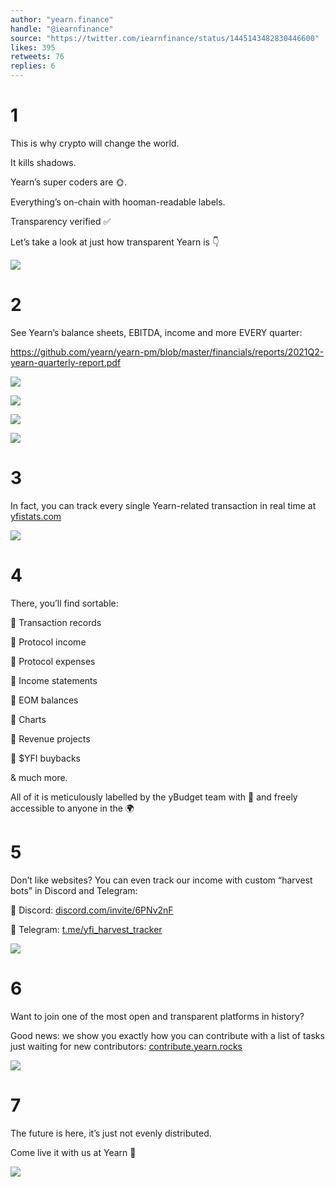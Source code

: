 ```yaml
---
author: "yearn.finance"
handle: "@iearnfinance"
source: "https://twitter.com/iearnfinance/status/1445143482830446600"
likes: 395
retweets: 76
replies: 6
---
```


# 1

This is why crypto will change the world. 

It kills shadows.

Yearn’s super coders are 🌞.

Everything’s on-chain with hooman-readable labels. 

Transparency verified ✅

Let’s take a look at just how transparent Yearn is 👇

![](image1.jpg)

# 2

See Yearn’s balance sheets, EBITDA, income and more EVERY quarter:

https://github.com/yearn/yearn-pm/blob/master/financials/reports/2021Q2-yearn-quarterly-report.pdf

![](image2.jpg)

![](image3.jpg)

![](image4.jpg)

![](image5.jpg)

# 3

In fact, you can track every single Yearn-related transaction in real time at [yfistats.com](http://www.yfistats.com/)

![](image6.jpg)

# 4

There, you’ll find sortable:

🔵 Transaction records

🔵 Protocol income

🔵 Protocol expenses

🔵 Income statements

🔵 EOM balances

🔵 Charts

🔵 Revenue projects

🔵 $YFI buybacks

& much more.

All of it is meticulously labelled by the yBudget team with 💙  and freely accessible to anyone in the 🌍

# 5

Don’t like websites? You can even track our income with custom “harvest bots” in Discord and Telegram:

🔵 Discord: [discord.com/invite/6PNv2nF](https://discord.com/invite/6PNv2nF)

🔵 Telegram: [t.me/yfi_harvest_tracker](https://t.me/yfi_harvest_tracker)

![](image7.jpg)

# 6

Want to join one of the most open and transparent platforms in history?

Good news: we show you exactly how you can contribute with a list of tasks just waiting for new contributors: [contribute.yearn.rocks](https://contribute.yearn.rocks/)

![](image8.jpg)

# 7

The future is here, it’s just not evenly distributed. 

Come live it with us at Yearn 💙

![](image9.jpg)
